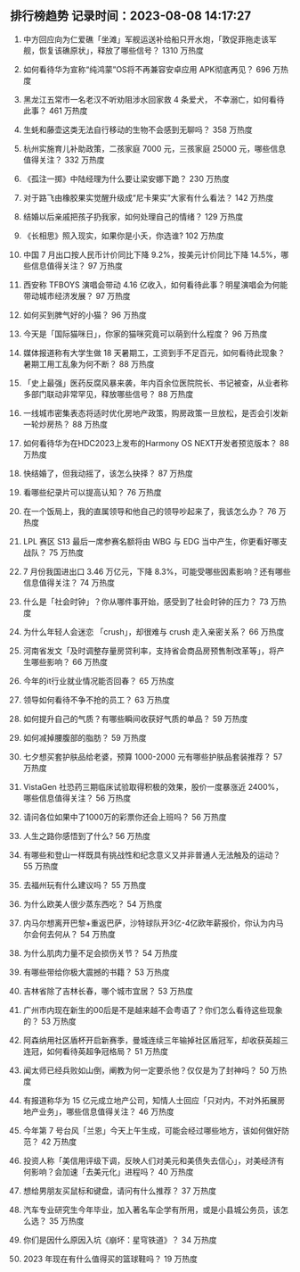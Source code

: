 
## 排行榜趋势 记录时间：2023-08-08 14:17:27
  
  1. 中方回应向为仁爱礁「坐滩」军舰运送补给船只开水炮，「敦促菲拖走该军舰，恢复该礁原状」，释放了哪些信号？ 1310 万热度
    
  2. 如何看待华为宣称“纯鸿蒙”OS将不再兼容安卓应用 APK彻底再见？ 696 万热度
    
  3. 黑龙江五常市一名老汉不听劝阻涉水回家救 4 条爱犬， 不幸溺亡，如何看待此事？ 461 万热度
    
  4. 生蚝和藤壶这类无法自行移动的生物不会感到无聊吗？ 358 万热度
    
  5. 杭州实施育儿补助政策，二孩家庭 7000 元，三孩家庭 25000 元，哪些信息值得关注？ 332 万热度
    
  6. 《孤注一掷》中陆经理为什么要让梁安娜下跪？ 230 万热度
    
  7. 对于路飞由橡胶果实觉醒升级成“尼卡果实”大家有什么看法？ 142 万热度
    
  8. 结婚以后亲戚把孩子扔我家，如何处理自己的情绪？ 129 万热度
    
  9. 《长相思》照入现实，如果你是小夭，你选谁? 102 万热度
    
  10. 中国 7 月出口按人民币计价同比下降 9.2%，按美元计价同比下降 14.5%，哪些信息值得关注？ 97 万热度
    
  11. 西安称 TFBOYS 演唱会带动 4.16 亿收入，如何看待此事？明星演唱会为何能带动城市经济发展？ 97 万热度
    
  12. 如何买到脾气好的小猫？ 96 万热度
    
  13. 今天是「国际猫咪日」，你家的猫咪究竟可以萌到什么程度？ 96 万热度
    
  14. 媒体报道称有大学生做 18 天暑期工，工资到手不足百元，如何看待此现象？暑期工用工乱象为何不断？ 88 万热度
    
  15. 「史上最强」医药反腐风暴来袭，年内百余位医院院长、书记被查，从业者称多部门联动非常罕见，释放哪些信号？ 88 万热度
    
  16. 一线城市密集表态将适时优化房地产政策，购房政策一旦放松，是否会引发新一轮炒房热？ 88 万热度
    
  17. 如何看待华为在HDC2023上发布的Harmony OS NEXT开发者预览版本？ 88 万热度
    
  18. 快结婚了，但我动摇了，该怎么抉择？ 87 万热度
    
  19. 看哪些纪录片可以提高认知？ 76 万热度
    
  20. 在一个饭局上，我的直属领导和他自己的领导吵起来了，我该怎么办？ 76 万热度
    
  21. LPL 赛区 S13 最后一席参赛名额将由 WBG 与 EDG 当中产生，你更看好哪支战队？ 75 万热度
    
  22. 7 月份我国进出口 3.46 万亿元，下降 8.3%，可能受哪些因素影响？还有哪些信息值得关注？ 74 万热度
    
  23. 什么是「社会时钟」？你从哪件事开始，感受到了社会时钟的压力？ 73 万热度
    
  24. 为什么年轻人会迷恋 「crush」，却很难与 crush 走入亲密关系？ 66 万热度
    
  25. 河南省发文「及时调整存量房贷利率，支持省会商品房预售制改革等」，将产生哪些影响？ 66 万热度
    
  26. 今年的it行业就业情况能否回春？ 65 万热度
    
  27. 领导如何看待不争不抢的员工？ 63 万热度
    
  28. 如何提升自己的气质？有哪些瞬间收获好气质的单品？ 59 万热度
    
  29. 如何减掉腰腹部的脂肪？ 59 万热度
    
  30. 七夕想买套护肤品给老婆，预算 1000-2000 元有哪些护肤品套装推荐？ 57 万热度
    
  31. VistaGen 社恐药三期临床试验取得积极的效果，股价一度暴涨近 2400%，哪些信息值得关注？ 56 万热度
    
  32. 请问各位如果中了1000万的彩票你还会上班吗？ 56 万热度
    
  33. 人生之路你感悟到了什么? 56 万热度
    
  34. 有哪些和登山一样既具有挑战性和纪念意义又并非普通人无法触及的运动？ 55 万热度
    
  35. 去福州玩有什么建议吗？ 55 万热度
    
  36. 为什么欧美人很少蒸东西吃？ 54 万热度
    
  37. 内马尔想离开巴黎+重返巴萨，沙特球队开3亿-4亿欧年薪报价，你认为内马尔会何去何从？ 54 万热度
    
  38. 为什么肌肉力量不足会损伤关节？ 54 万热度
    
  39. 有哪些带给你极大震撼的书籍？ 53 万热度
    
  40. 吉林省除了吉林长春，哪个城市宜居？ 53 万热度
    
  41. 广州市内现在新生的00后是不是越来越不会粤语了？你们怎么看待这些现象的？ 53 万热度
    
  42. 阿森纳用社区盾杯开启新赛季，曼城连续三年输掉社区盾冠军，却收获英超三连冠，如何看待英超争冠格局？ 51 万热度
    
  43. 闻太师已经兵败如山倒，阐教为何一定要杀他？仅仅是为了封神吗？ 50 万热度
    
  44. 有报道称华为 15 亿元成立地产公司，知情人士回应「只对内，不对外拓展房地产业务」，哪些信息值得关注？ 46 万热度
    
  45. 今年第 7 号台风「兰恩」今天上午生成，可能会经过哪些地方，该如何做好防范？ 42 万热度
    
  46. 投资人称「美信用评级下调，反映人们对美元和美债失去信心」，对美经济有何影响？会加速「去美元化」进程吗？ 40 万热度
    
  47. 想给男朋友买鼠标和键盘，请问有什么推荐？ 37 万热度
    
  48. 汽车专业研究生今年毕业，加入著名车企学有所用，或是小县城公务员，该怎么选？ 35 万热度
    
  49. 你们是因什么原因入坑《崩坏：星穹铁道》？ 34 万热度
    
  50. 2023 年现在有什么值得买的篮球鞋吗？ 19 万热度
    